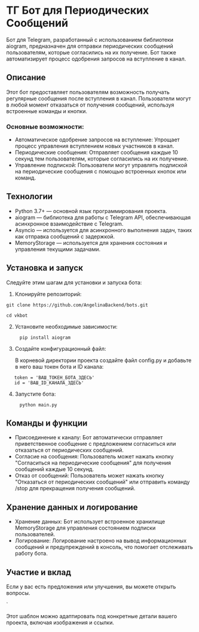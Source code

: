 # ТГ Бот для Периодических Сообщений

Бот для Telegram, разработанный с использованием библиотеки aiogram, предназначен для отправки периодических сообщений пользователям, которые согласились на их получение. Бот также автоматизирует процесс одобрения запросов на вступление в канал.

## Описание

Этот бот предоставляет пользователям возможность получать регулярные сообщения после вступления в канал. Пользователи могут в любой момент отказаться от получения сообщений, используя встроенные команды и кнопки.

### Основные возможности:

- Автоматическое одобрение запросов на вступление: Упрощает процесс управления вступлением новых участников в канал.
- Периодические сообщения: Отправляет сообщения каждые 10 секунд тем пользователям, которые согласились на их получение.
- Управление подпиской: Пользователи могут управлять подпиской на периодические сообщения с помощью встроенных кнопок или команд.


## Технологии

- Python 3.7+ — основной язык программирования проекта.
- aiogram — библиотека для работы с Telegram API, обеспечивающая асинхронное взаимодействие с Telegram.
- Asyncio — используется для асинхронного выполнения задач, таких как отправка сообщений с задержкой.
- MemoryStorage — используется для хранения состояния и управления текущими задачами.

## Установка и запуск

Следуйте этим шагам для установки и запуска бота:

1. Клонируйте репозиторий:
  ``` 
git clone https://github.com/AngelinaBackend/bots.git

cd vkbot
```
   
2. Установите необходимые зависимости:
```
     pip install aiogram
```
   
3. Создайте конфигурационный файл:

   В корневой директории проекта создайте файл config.py и добавьте в него ваш токен бота и ID канала:
```
   token = 'ВАШ_ТОКЕН_БОТА_ЗДЕСЬ'
   id = 'ВАШ_ID_КАНАЛА_ЗДЕСЬ'
```
   
4. Запустите бота:
```
     python main.py
 ```
## Команды и функции

- Присоединение к каналу: Бот автоматически отправляет приветственное сообщение с предложением согласиться или отказаться от периодических сообщений.
- Согласие на сообщения: Пользователь может нажать кнопку "Согласиться на периодические сообщения" для получения сообщений каждые 10 секунд.
- Отказ от сообщений: Пользователь может нажать кнопку "Отказаться от периодических сообщений" или отправить команду /stop для прекращения получения сообщений.

## Хранение данных и логирование

- Хранение данных: Бот использует встроенное хранилище MemoryStorage для управления состоянием подписки пользователей.
- Логирование: Логирование настроено на вывод информационных сообщений и предупреждений в консоль, что помогает отслеживать работу бота.

## Участие и вклад

Если у вас есть предложения или улучшения, вы можете открыть вопросы.



`

Этот шаблон можно адаптировать под конкретные детали вашего проекта, включая изображения и ссылки.
